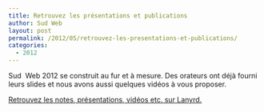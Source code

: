 ```yaml
---
title: Retrouvez les présentations et publications
author: Sud Web
layout: post
permalink: /2012/05/retrouvez-les-presentations-et-publications/
categories:
  - 2012
---
```

Sud  Web 2012 se construit au fur et à mesure. Des orateurs ont déjà fourni leurs slides et nous avons aussi quelques vidéos à vous proposer.

<a href="http://lanyrd.com/2012/sudweb/coverage/" target="_blank">Retrouvez les notes, présentations, vidéos etc. sur Lanyrd.</a>